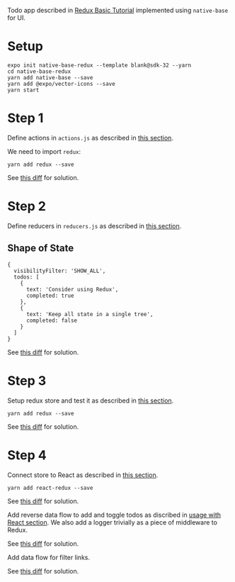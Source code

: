 Todo app described in [Redux Basic Tutorial](https://redux.js.org/basics/basic-tutorial) implemented using `native-base` for UI.

# Setup
```
expo init native-base-redux --template blank@sdk-32 --yarn
cd native-base-redux
yarn add native-base --save
yarn add @expo/vector-icons --save
yarn start
```

# Step 1
Define actions in `actions.js` as described in [this section](https://redux.js.org/basics/actions).

We need to import `redux`:
```
yarn add redux --save
```
See [this diff](https://github.com/lubaochuan/native-base-redux/commit/b54b98d06cde19458f245be1c1d8d3ed296179c8) for solution.

# Step 2
Define reducers in `reducers.js` as described in [this section](https://redux.js.org/basics/reducers).

## Shape of State
```
{
  visibilityFilter: 'SHOW_ALL',
  todos: [
    {
      text: 'Consider using Redux',
      completed: true
    },
    {
      text: 'Keep all state in a single tree',
      completed: false
    }
  ]
}
```
See [this diff](https://github.com/lubaochuan/native-base-redux/commit/58b6fee5dbaf4c886c582da5124a671910cbe30b) for solution.

# Step 3
Setup redux store and test it as described in [this section](https://redux.js.org/basics/store).

```
yarn add redux --save
```

See [this diff](https://github.com/lubaochuan/native-base-redux/commit/621077c6c6da6610933ac14a66e13311b4975bb0) for solution.

# Step 4
Connect store to React as described in [this section](https://redux.js.org/basics/usage-with-react).
```
yarn add react-redux --save
```

See [this diff](https://github.com/lubaochuan/native-base-redux/commit/b8af0260feaef41aae2e9602542544c90bb1c417) for solution.

Add reverse data flow to add and toggle todos as discribed in
[usage with React section](https://redux.js.org/basics/usage-with-react).
We also add a logger trivially as a piece of middleware to Redux.

See [this diff](https://github.com/lubaochuan/native-base-redux/commit/e02e39505267558c0bebcd6e4eecdaf5768d68d0) for solution.

Add data flow for filter links.

See [this diff](https://github.com/lubaochuan/native-base-redux/commit/d97a7ce43527cad2f98537600929a1302b3f9616) for solution.
